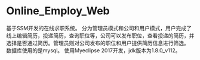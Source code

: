 # Online_Employ_Web
基于SSM开发的在线求职系统。
分为管理员模式和公司和用户模式，用户完成了线上编辑简历，投递简历，查询职位等，公司可以发布职位，查看投递的简历，并选择是否通过简历。管理员则对公司发布的职位和用户提供简历信息进行筛选。
数据库使用的是mysql。
使用Myeclipse 2017开发，jdk版本为1.8.0_v112。
